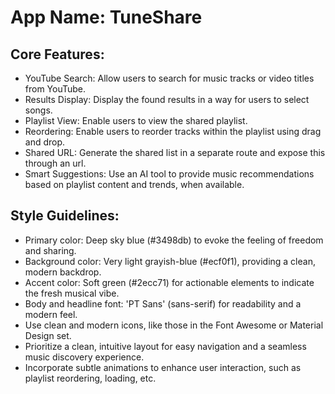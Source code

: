 # **App Name**: TuneShare

## Core Features:

- YouTube Search: Allow users to search for music tracks or video titles from YouTube.
- Results Display: Display the found results in a way for users to select songs.
- Playlist View: Enable users to view the shared playlist.
- Reordering: Enable users to reorder tracks within the playlist using drag and drop.
- Shared URL: Generate the shared list in a separate route and expose this through an url.
- Smart Suggestions: Use an AI tool to provide music recommendations based on playlist content and trends, when available.

## Style Guidelines:

- Primary color: Deep sky blue (#3498db) to evoke the feeling of freedom and sharing.
- Background color: Very light grayish-blue (#ecf0f1), providing a clean, modern backdrop.
- Accent color: Soft green (#2ecc71) for actionable elements to indicate the fresh musical vibe.
- Body and headline font: 'PT Sans' (sans-serif) for readability and a modern feel.
- Use clean and modern icons, like those in the Font Awesome or Material Design set.
- Prioritize a clean, intuitive layout for easy navigation and a seamless music discovery experience.
- Incorporate subtle animations to enhance user interaction, such as playlist reordering, loading, etc.